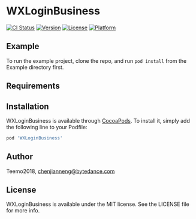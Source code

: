 # WXLoginBusiness

[![CI Status](https://img.shields.io/travis/Teemo2018/WXLoginBusiness.svg?style=flat)](https://travis-ci.org/Teemo2018/WXLoginBusiness)
[![Version](https://img.shields.io/cocoapods/v/WXLoginBusiness.svg?style=flat)](https://cocoapods.org/pods/WXLoginBusiness)
[![License](https://img.shields.io/cocoapods/l/WXLoginBusiness.svg?style=flat)](https://cocoapods.org/pods/WXLoginBusiness)
[![Platform](https://img.shields.io/cocoapods/p/WXLoginBusiness.svg?style=flat)](https://cocoapods.org/pods/WXLoginBusiness)

## Example

To run the example project, clone the repo, and run `pod install` from the Example directory first.

## Requirements

## Installation

WXLoginBusiness is available through [CocoaPods](https://cocoapods.org). To install
it, simply add the following line to your Podfile:

```ruby
pod 'WXLoginBusiness'
```

## Author

Teemo2018, chenjianneng@bytedance.com

## License

WXLoginBusiness is available under the MIT license. See the LICENSE file for more info.
